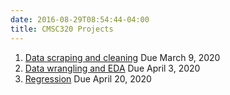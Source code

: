```yaml
---
date: 2016-08-29T08:54:44-04:00
title: CMSC320 Projects
---
```



1. [Data scraping and cleaning](project1/) Due March 9, 2020
2. [Data wrangling and EDA](project2/) Due April 3, 2020  
3. [Regression](project3/) Due April 20, 2020
<!-- 4. [Interactive data visualization and mapping](project4/) Due May 14, 2019 -->

<!-- [Bonus Project:](bonus_project) Due May 17, 2019 -->

<!-- [Final Project:](final_project/) Due May 22, 2019 12:30pm -->
